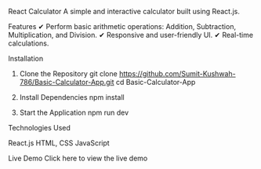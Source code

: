 React Calculator
A simple and interactive calculator built using React.js.


Features
✔ Perform basic arithmetic operations: Addition, Subtraction, Multiplication, and Division.
✔ Responsive and user-friendly UI.
✔ Real-time calculations.


Installation
1. Clone the Repository
git clone https://github.com/Sumit-Kushwah-786/Basic-Calculator-App.git
cd Basic-Calculator-App

2. Install Dependencies
npm install

3. Start the Application
npm run dev


Technologies Used

React.js
HTML, CSS
JavaScript

Live Demo
Click here to view the live demo 
